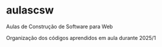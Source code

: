 # aulascsw
Aulas de Construção de Software para Web

Organização dos códigos aprendidos em aula durante 2025/1
